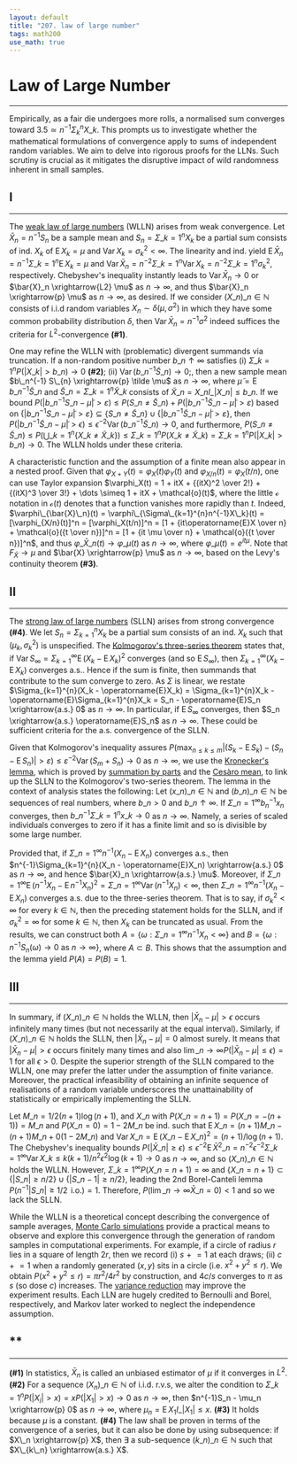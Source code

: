 ```yaml
---
layout: default
title: "207. law of large number"
tags: math200
use_math: true
---
```



# Law of Large Number
---
Empirically, as a fair die undergoes more rolls, a normalised sum converges toward $3.5 \simeq n^{-1}\Sigma_{k}^{n} X\_{k}$. This prompts us to investigate whether the mathematical formulations of convergence apply to sums of independent random variables. We aim to delve into rigorous proofs for the LLNs. Such scrutiny is crucial as it mitigates the disruptive impact of wild randomness inherent in small samples.


## I
---
The [weak law of large numbers]() (WLLN) arises from weak convergence. Let $\bar{X}_n = n^{-1}S_n$ be a sample mean and $S_n = \Sigma\_{k=1}^{n}X_k$ be a partial sum consists of ind. $X_k$ of $\operatorname{E}X_k = \mu$ and $\operatorname{Var}X_k = \sigma_k^2 < \infty$. The linearity and ind. yield $\operatorname{E}\bar{X}_n = n^{-1}\Sigma\_{k=1}^{n}\operatorname{E}X_k = \mu$ and $\operatorname{Var}\bar{X}_n = n^{-2}\Sigma\_{k=1}^{n}\operatorname{Var}X_k = n^{-2}\Sigma\_{k=1}^{n}\sigma_k^2$, respectively. Chebyshev's inequality instantly leads to $\operatorname{Var}\bar{X}_n \to 0$ or $\bar{X}_n \xrightarrow{L2} \mu$ as $n \to \infty$, and thus $\bar{X}_n \xrightarrow{p} \mu$ as $n \to \infty$, as desired. If we consider $(X\_n)\_{n\in\mathbb{N}}$ consists of i.i.d random variables $X_n \sim \delta(\mu, \sigma^2)$ in which they have some common probability distribution $\delta$, then $\operatorname{Var}\bar{X}_n = n^{-1}\sigma^2$ indeed suffices the criteria for $L^2$-convergence **(#1)**.

One may refine the WLLN with (problematic) divergent summands via truncation. If a non-random positive number $b\_{n} \uparrow \infty$ satisfies (i) $\Sigma\_{k=1}^{n}P(\vert X\_{k} \vert > b\_{n}) \to 0$ **(#2)**; (ii) $\operatorname{Var}(b\_{n}^{-1} \tilde{S}\_{n}) \to 0$;, then a new sample mean $b\_n^{-1} S\_{n} \xrightarrow{p} \tilde \mu$ as $n \to \infty$, where $\tilde\mu = \operatorname{E}b\_{n}^{-1}\tilde{S}\_{n}$ and $\tilde{S}\_{n} = \Sigma\_{k=1}^{n}\tilde{X}\_{k}$ consists of $\tilde{X}\_{n} = X\_{n} I\_{\vert X\_{n} \vert \leq b\_{n}}$. If we bound $P(\vert b\_{n}^{-1}S\_{n} - \tilde{\mu} \vert > \varepsilon) \leq P(S\_{n} \neq \tilde{S}\_{n}) + P(\vert b\_{n}^{-1}\tilde{S}\_{n} - \tilde{\mu} \vert > \varepsilon)$ based on $\lbrace \vert b\_{n}^{-1}S\_{n} - \tilde{\mu} \vert > \varepsilon \rbrace \subseteq \lbrace S\_{n} \neq \tilde{S}\_{n} \rbrace \cup \lbrace \vert b\_{n}^{-1}\tilde{S}\_{n} - \tilde{\mu} \vert > \varepsilon \rbrace$, then $P(\vert b\_{n}^{-1}\tilde{S}\_{n} - \tilde\mu \vert > \epsilon) \leq \epsilon^{-2}\operatorname{Var}(b\_{n}^{-1} \tilde{S}\_{n}) \to 0$, and furthermore, $P(S\_{n} \neq \tilde{S}\_{n}) \leq P(\bigcup\_{k=1}^{n} \lbrace X\_{k} \neq \tilde{X}\_{k} \rbrace) \leq \Sigma\_{k=1}^{n} P(X\_{k} \neq \tilde{X}\_{k}) = \Sigma\_{k=1}^{n}P(\vert X\_{k} \vert > b\_{n}) \to 0$. The WLLN holds under these criteria.

A characteristic function and the assumption of a finite mean also appear in a nested proof. Given that $\varphi_{X+Y}(t) = \varphi_{X}(t)\varphi_{Y}(t)$ and $\varphi_{X/n}(t) = \varphi_X(t/n)$, one can use Taylor expansion $\varphi_X(t) = 1 + itX + {(itX)^2 \over 2!} + {(itX)^3 \over 3!} + \dots \simeq 1 + itX + \mathcal{o}(t)$, where the little $\mathcal{o}$ notation in $\mathcal{o}(t)$ denotes that a function vanishes more rapidly than $t$. Indeed, $\varphi\_{\bar{X}\_n}(t) = \varphi\_{\Sigma\_{k=1}^{n}n^{-1}X\_k}(t) = [\varphi_{X/n}(t)]^n = [\varphi_X(t/n)]^n = [1 + {it\operatorname{E}X \over n} + \mathcal{o}({t \over n})]^n = [1 + {it \mu \over n} + \mathcal{o}({t \over n})]^n$, and thus $\varphi\_{\bar{X}\_n}(t) \to \varphi\_\mu(t)$ as $n\to\infty$, where $\varphi\_\mu(t) = e^{it\mu}$. Note that $F_{\bar{X}} \to \mu$ and $\bar{X} \xrightarrow{p} \mu$ as $n\to\infty$, based on the Levy's continuity theorem **(#3)**.


## II
---
The [strong law of large numbers]() (SLLN) arises from strong convergence **(#4)**. We let $S_n = \Sigma_{k=1}^{n}X_k$ be a partial sum consists of an ind. $X_k$ such that $(\mu_k, \sigma_k^2)$ is unspecified. The [Kolmogorov's three-series theorem]() states that, if $\operatorname{Var}S_\infty = \Sigma_{k=1}^{\infty}\operatorname{E}(X_k - \operatorname{E}X_k)^2$ converges (and so $\operatorname{E}S_\infty$), then $\Sigma_{k=1}^{\infty} (X_k - \operatorname{E}X_k)$ converges a.s.. Hence if the sum is finite, then summands that contribute to the sum converge to zero. As $\Sigma$ is linear, we restate $\Sigma_{k=1}^{n}(X_k - \operatorname{E}X_k) = \Sigma_{k=1}^{n}X_k - \operatorname{E}\Sigma_{k=1}^{n}X_k = S_n - \operatorname{E}S_n \xrightarrow{a.s.} 0$ as $n \to \infty$. In particular, if $\operatorname{E}S_\infty$ converges, then $S_n \xrightarrow{a.s.} \operatorname{E}S_n$ as $n \to \infty$. These could be sufficient criteria for the a.s. convergence of the SLLN.

Given that Kolmogorov's inequality assures $P(\max_{n\leq k\leq m}{\vert (S_k - \operatorname{E}S_k) - (S_n - \operatorname{E}S_n) \vert} > \varepsilon) \leq \varepsilon^{-2}\operatorname{Var}(S_{m} + S_{n}) \to 0$ as $n \to \infty$, we use the [Kronecker's lemma](), which is proved by [summation by parts]() and the [Cesàro mean](), to link up the SLLN to the Kolmogorov's two-series theorem. The lemma in the context of analysis states the following: Let $(x\_{n})\_{n\in\mathbb{N}}$ and $(b\_{n})\_{n\in\mathbb{N}}$ be sequences of real numbers, where $b\_{n} > 0$ and $b\_{n} \uparrow \infty$. If $\Sigma\_{n=1}^{\infty}b^{-1}_nx_n$ converges, then $b\_{n}^{-1}\Sigma\_{k=1}^{n}x\_{k} \to 0$ as $n \to \infty$. Namely, a series of scaled individuals converges to zero if it has a finite limit and so is divisible by some large number.

Provided that, if $\Sigma\_{n=1}^{\infty}n^{-1}(X_n - \operatorname{E}X_n)$ converges a.s., then $n^{-1}\Sigma_{k=1}^{n}(X_n - \operatorname{E}X_n) \xrightarrow{a.s.} 0$ as $n \to \infty$, and hence $\bar{X}_n \xrightarrow{a.s.} \mu$. Moreover, if $\Sigma\_{n=1}^{\infty}\operatorname{E}(n^{-1}X_n - \operatorname{E}n^{-1}X_n)^2 = \Sigma\_{n=1}^{\infty}\operatorname{Var}(n^{-1}X_n) < \infty$, then $\Sigma\_{n=1}^{\infty} n^{-1}(X_n - \operatorname{E}X_n)$ converges a.s. due to the three-series theorem. That is to say, if $\sigma^{2}_k < \infty$ for every $k\in\mathbb{N}$, then the preceding statement holds for the SLLN, and if $\sigma^{2}_k = \infty$ for some $k \in \mathbb{N}$, then $X_k$ can be truncated as usual. From the results, we can construct both $A = \lbrace \omega: \Sigma\_{n=1}^{\infty}n^{-1}X_n < \infty \rbrace$ and $B = \lbrace \omega: n^{-1}S_n(\omega) \to 0 \text{ as } n \to \infty \rbrace$, where $A \subset B$. This shows that the assumption and the lemma yield $P(A) = P(B) = 1$.


## III
---
In summary, if $(X\_n)\_{n\in\mathbb{N}}$ holds the WLLN, then $\vert \bar{X}_n - \mu \vert > \epsilon$ occurs infinitely many times (but not necessarily at the equal interval). Similarly, if $(X\_n)\_{n\in\mathbb{N}}$ holds the SLLN, then $\vert \bar{X}_n - \mu \vert = 0$ almost surely. It means that $\vert \bar{X}_n - \mu \vert > \epsilon$ occurs finitely many times and also $\lim\_{n\to\infty} P(\vert \bar{X}_n - \mu \vert \leq \epsilon)=1$ for all $\epsilon > 0$. Despite the superior strength of the SLLN compared to the WLLN, one may prefer the latter under the assumption of finite variance. Moreover, the practical infeasibility of obtaining an infinite sequence of realisations of a random variable underscores the unattainability of statistically or empirically implementing the SLLN.

Let $M\_{n} = 1/2(n+1)\log(n+1)$, and $X\_{n}$ with $P(X\_{n} = n+1) = P(X\_{n} = -(n+1)) = M\_{n}$ and $P(X\_{n} = 0) = 1 - 2M\_{n}$ be ind. such that $\operatorname{E}X\_{n} = (n+1)M\_{n} - (n+1)M\_{n} + 0(1-2M\_{n})$ and $\operatorname{Var}X\_{n} = \operatorname{E}(X\_{n} - \operatorname{E}X\_{n})^2 = (n+1)/\log(n+1)$. The Chebyshev's inequality bounds $P(\vert \bar{X}\_{n} \vert \geq \epsilon) \leq \epsilon^{-2}\operatorname{E}\bar{X}^2\_{n} = n^{-2}\epsilon^{-2}\Sigma\_{k=1}^{\infty}\operatorname{Var}X\_{k} \leq k(k+1)/ n^2\epsilon^2\log(k+1) \to 0$ as $n \to \infty$, and so $(X\_{n})\_{n\in\mathbb{N}}$ holds the WLLN. However, $\Sigma\_{k=1}^{\infty}P(X\_{n} = n+1) = \infty$ and $\lbrace X\_{n} = n+1 \rbrace \subset \{\vert S\_{n} \vert \geq n/2\} \cup \lbrace \vert S\_{n-1} \vert \geq n/2 \rbrace$, leading the 2nd Borel-Canteli lemma $P(n^{-1}\vert S\_{n} \vert \geq 1/2 \;\,\text{i.o.}) = 1$. Therefore, $P(\lim\_{n\to\infty} \bar{X}\_{n} = 0) < 1$ and so we lack the SLLN.

While the WLLN is a theoretical concept describing the convergence of sample averages, [Monte Carlo simulations]() provide a practical means to observe and explore this convergence through the generation of random samples in computational experiments. For example, if a circle of radius $r$ lies in a square of length $2r$, then we record (i) $s \mathrel{+}= 1$ at each draws; (ii) $c \mathrel{+}= 1$ when a randomly generated $(x,y)$ sits in a circle (i.e. $x^2 + y^2 \leq r$). We obtain $P(x^2 + y^2 \leq r) = \pi{r}^2/4r^2$ by construction, and $4c/s$ converges to $\pi$ as $s$ (so dose $c$) increases. The [variance reduction](https://en.wikipedia.org/wiki/Variance_reduction) may improve the experiment results. Each LLN are hugely credited to Bernoulli and Borel, respectively, and Markov later worked to neglect the independence assumption.


## **
---
**(#1)** In statistics, $\bar{X}_n$ is called an unbiased estimator of $\mu$ if it converges in $L^2$. **(#2)** For a sequence $(X_n)\_{n\in\mathbb{N}}$ of i.i.d. r.v.s, we alter the condition to $\Sigma\_{k=1}^{n}P(\vert X_i \vert > x) = xP(\vert X_1 \vert > x) \to 0$ as $n \to \infty$, then $n^{-1}S_n - \mu_n \xrightarrow{p} 0$ as $n \to \infty$, where $\mu_n = \operatorname{E} X_1 I\_{\vert X_1 \vert \leq x}$. **(#3)** It holds because $\mu$ is a constant. **(#4)** The law shall be proven in terms of the convergence of a series, but it can also be done by using subsequence: if $X\_n \xrightarrow{p} X$, then $\exists$ a sub-sequence $(k\_n)\_{n\in\mathbb{N}}$ such that $X\_{k\_n} \xrightarrow{a.s.} X$.



